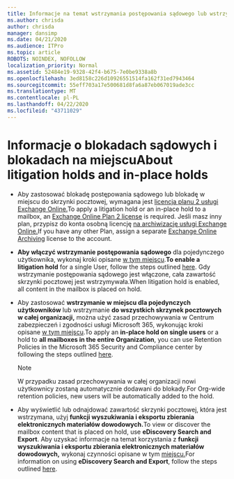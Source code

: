 ```yaml
---
title: Informacje na temat wstrzymania postępowania sądowego lub wstrzymania
ms.author: chrisda
author: chrisda
manager: dansimp
ms.date: 04/21/2020
ms.audience: ITPro
ms.topic: article
ROBOTS: NOINDEX, NOFOLLOW
localization_priority: Normal
ms.assetid: 52484e19-9328-42f4-b675-7e0be9338a8b
ms.openlocfilehash: 3ed8158c226d10926551514fa162f31ed7943464
ms.sourcegitcommit: 55eff703a17e500681d8fa6a87eb067019ade3cc
ms.translationtype: MT
ms.contentlocale: pl-PL
ms.lasthandoff: 04/22/2020
ms.locfileid: "43711029"
---
```

# <a name="about-litigation-holds-and-in-place-holds"></a><span data-ttu-id="97789-102">Informacje o blokadach sądowych i blokadach na miejscu</span><span class="sxs-lookup"><span data-stu-id="97789-102">About litigation holds and in-place holds</span></span>

- <span data-ttu-id="97789-103">Aby zastosować blokadę postępowania sądowego lub blokadę w miejscu do skrzynki pocztowej, wymagana jest [licencja planu 2 usługi Exchange Online.](https://docs.microsoft.com/office365/servicedescriptions/office-365-platform-service-description/office-365-plan-options)</span><span class="sxs-lookup"><span data-stu-id="97789-103">To apply a litigation hold or an in-place hold to a mailbox, an [Exchange Online Plan 2 license](https://docs.microsoft.com/office365/servicedescriptions/office-365-platform-service-description/office-365-plan-options) is required.</span></span> <span data-ttu-id="97789-104">Jeśli masz inny plan, przypisz do konta osobną licencję [na archiwizację usługi Exchange Online.](https://docs.microsoft.com/office365/servicedescriptions/exchange-online-archiving-service-description/exchange-online-archiving-service-description)</span><span class="sxs-lookup"><span data-stu-id="97789-104">If you have any other Plan, assign a separate [Exchange Online Archiving](https://docs.microsoft.com/office365/servicedescriptions/exchange-online-archiving-service-description/exchange-online-archiving-service-description) license to the account.</span></span> 
    
- <span data-ttu-id="97789-105">**Aby włączyć wstrzymanie postępowania sądowego** dla pojedynczego użytkownika, wykonaj kroki opisane [w tym miejscu](https://docs.microsoft.com/office365/SecurityCompliance/place-a-mailbox-on-litigation-hold).</span><span class="sxs-lookup"><span data-stu-id="97789-105">**To enable a litigation hold** for a single User, follow the steps outlined [here](https://docs.microsoft.com/office365/SecurityCompliance/place-a-mailbox-on-litigation-hold).</span></span> <span data-ttu-id="97789-106">Gdy wstrzymanie postępowania sądowego jest włączone, cała zawartość skrzynki pocztowej jest wstrzymywała.</span><span class="sxs-lookup"><span data-stu-id="97789-106">When litigation hold is enabled, all content in the mailbox is placed on hold.</span></span>
    
- <span data-ttu-id="97789-107">Aby zastosować **wstrzymanie w miejscu dla pojedynczych użytkowników** lub wstrzymanie **do wszystkich skrzynek pocztowych w całej organizacji,** można użyć zasad przechowywania w Centrum zabezpieczeń i zgodności usługi Microsoft 365, wykonując kroki opisane [w tym miejscu](https://docs.microsoft.com/Office365/securitycompliance/retention-policies ).</span><span class="sxs-lookup"><span data-stu-id="97789-107">To apply an **in-place hold on single users** or a hold to **all mailboxes in the entire Organization**, you can use Retention Policies in the Microsoft 365 Security and Compliance center by following the steps outlined [here](https://docs.microsoft.com/Office365/securitycompliance/retention-policies ).</span></span>
    
    > [!NOTE]
    > <span data-ttu-id="97789-108">W przypadku zasad przechowywania w całej organizacji nowi użytkownicy zostaną automatycznie dodawani do blokady.</span><span class="sxs-lookup"><span data-stu-id="97789-108">For Org-wide retention policies, new users will be automatically added to the hold.</span></span> 
  
- <span data-ttu-id="97789-109">Aby wyświetlić lub odnajdować zawartość skrzynki pocztowej, która jest wstrzymana, użyj **funkcji wyszukiwania i eksportu zbierania elektronicznych materiałów dowodowych.**</span><span class="sxs-lookup"><span data-stu-id="97789-109">To view or discover the mailbox content that is placed on hold, use **eDiscovery Search and Export**.</span></span> <span data-ttu-id="97789-110">Aby uzyskać informacje na temat korzystania z **funkcji wyszukiwania i eksportu zbierania elektronicznych materiałów dowodowych,** wykonaj czynności opisane w tym [miejscu.](https://docs.microsoft.com/office365/securitycompliance/export-search-results)</span><span class="sxs-lookup"><span data-stu-id="97789-110">For information on using **eDiscovery Search and Export**, follow the steps outlined [here](https://docs.microsoft.com/office365/securitycompliance/export-search-results).</span></span>
    

